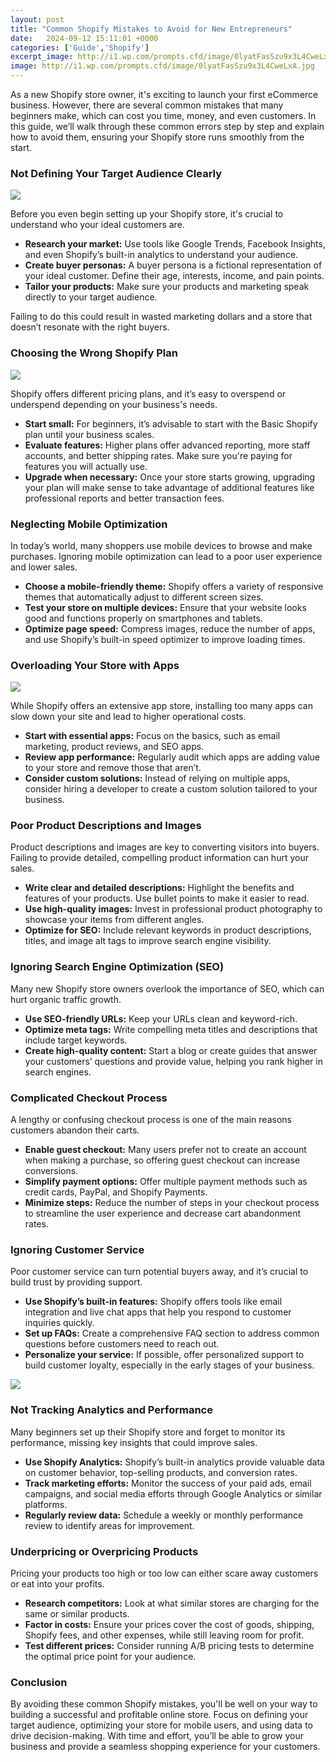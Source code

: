 ```yaml
---
layout: post
title: "Common Shopify Mistakes to Avoid for New Entrepreneurs"
date:   2024-09-12 15:11:01 +0000
categories: ['Guide','Shopify']
excerpt_image: http://i1.wp.com/prompts.cfd/image/0lyatFasSzu9x3L4CweLxA.jpg
image: http://i1.wp.com/prompts.cfd/image/0lyatFasSzu9x3L4CweLxA.jpg
---
```


As a new Shopify store owner, it's exciting to launch your first eCommerce business. However, there are several common mistakes that many beginners make, which can cost you time, money, and even customers. In this guide, we’ll walk through these common errors step by step and explain how to avoid them, ensuring your Shopify store runs smoothly from the start.

### **Not Defining Your Target Audience Clearly**
![](http://i1.wp.com/prompts.cfd/image/0lyatFasSzu9x3L4CweLxA.jpg)

Before you even begin setting up your Shopify store, it's crucial to understand who your ideal customers are.

- **Research your market:** Use tools like Google Trends, Facebook Insights, and even Shopify’s built-in analytics to understand your audience.
- **Create buyer personas:** A buyer persona is a fictional representation of your ideal customer. Define their age, interests, income, and pain points.
- **Tailor your products:** Make sure your products and marketing speak directly to your target audience.

Failing to do this could result in wasted marketing dollars and a store that doesn’t resonate with the right buyers.

###  **Choosing the Wrong Shopify Plan**

![](http://i1.wp.com/prompts.cfd/image/UvMikvLzRq6qUQ41xLN_vQ.jpg)

Shopify offers different pricing plans, and it’s easy to overspend or underspend depending on your business's needs.

- **Start small:** For beginners, it’s advisable to start with the Basic Shopify plan until your business scales.
- **Evaluate features:** Higher plans offer advanced reporting, more staff accounts, and better shipping rates. Make sure you're paying for features you will actually use.
- **Upgrade when necessary:** Once your store starts growing, upgrading your plan will make sense to take advantage of additional features like professional reports and better transaction fees.

### **Neglecting Mobile Optimization**

In today’s world, many shoppers use mobile devices to browse and make purchases. Ignoring mobile optimization can lead to a poor user experience and lower sales.

- **Choose a mobile-friendly theme:** Shopify offers a variety of responsive themes that automatically adjust to different screen sizes.
- **Test your store on multiple devices:** Ensure that your website looks good and functions properly on smartphones and tablets.
- **Optimize page speed:** Compress images, reduce the number of apps, and use Shopify’s built-in speed optimizer to improve loading times.

### **Overloading Your Store with Apps**

![](http://i1.wp.com/prompts.cfd/image/p06HYH_BQx-kexphiNiPTQ.jpg)

While Shopify offers an extensive app store, installing too many apps can slow down your site and lead to higher operational costs.

- **Start with essential apps:** Focus on the basics, such as email marketing, product reviews, and SEO apps.
- **Review app performance:** Regularly audit which apps are adding value to your store and remove those that aren’t.
- **Consider custom solutions:** Instead of relying on multiple apps, consider hiring a developer to create a custom solution tailored to your business.

### **Poor Product Descriptions and Images**

Product descriptions and images are key to converting visitors into buyers. Failing to provide detailed, compelling product information can hurt your sales.

- **Write clear and detailed descriptions:** Highlight the benefits and features of your products. Use bullet points to make it easier to read.
- **Use high-quality images:** Invest in professional product photography to showcase your items from different angles.
- **Optimize for SEO:** Include relevant keywords in product descriptions, titles, and image alt tags to improve search engine visibility.

### **Ignoring Search Engine Optimization (SEO)**

Many new Shopify store owners overlook the importance of SEO, which can hurt organic traffic growth.

- **Use SEO-friendly URLs:** Keep your URLs clean and keyword-rich.
- **Optimize meta tags:** Write compelling meta titles and descriptions that include target keywords.
- **Create high-quality content:** Start a blog or create guides that answer your customers’ questions and provide value, helping you rank higher in search engines.

### **Complicated Checkout Process**

A lengthy or confusing checkout process is one of the main reasons customers abandon their carts.

- **Enable guest checkout:** Many users prefer not to create an account when making a purchase, so offering guest checkout can increase conversions.
- **Simplify payment options:** Offer multiple payment methods such as credit cards, PayPal, and Shopify Payments.
- **Minimize steps:** Reduce the number of steps in your checkout process to streamline the user experience and decrease cart abandonment rates.

### **Ignoring Customer Service**

Poor customer service can turn potential buyers away, and it’s crucial to build trust by providing support.

- **Use Shopify’s built-in features:** Shopify offers tools like email integration and live chat apps that help you respond to customer inquiries quickly.
- **Set up FAQs:** Create a comprehensive FAQ section to address common questions before customers need to reach out.
- **Personalize your service:** If possible, offer personalized support to build customer loyalty, especially in the early stages of your business.

![](http://i1.wp.com/prompts.cfd/image/zgF130HsSyWqeuidTbMQJg.jpg)

### **Not Tracking Analytics and Performance**

Many beginners set up their Shopify store and forget to monitor its performance, missing key insights that could improve sales.

- **Use Shopify Analytics:** Shopify’s built-in analytics provide valuable data on customer behavior, top-selling products, and conversion rates.
- **Track marketing efforts:** Monitor the success of your paid ads, email campaigns, and social media efforts through Google Analytics or similar platforms.
- **Regularly review data:** Schedule a weekly or monthly performance review to identify areas for improvement.

###  **Underpricing or Overpricing Products**

Pricing your products too high or too low can either scare away customers or eat into your profits.

- **Research competitors:** Look at what similar stores are charging for the same or similar products.
- **Factor in costs:** Ensure your prices cover the cost of goods, shipping, Shopify fees, and other expenses, while still leaving room for profit.
- **Test different prices:** Consider running A/B pricing tests to determine the optimal price point for your audience.

### Conclusion

By avoiding these common Shopify mistakes, you'll be well on your way to building a successful and profitable online store. Focus on defining your target audience, optimizing your store for mobile users, and using data to drive decision-making. With time and effort, you’ll be able to grow your business and provide a seamless shopping experience for your customers.
